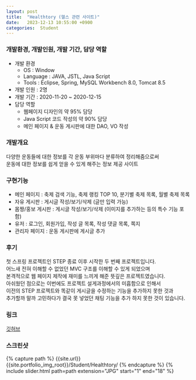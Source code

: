 ```yaml
---
layout: post
title:  "Healthtory (헬스 관련 사이트)"
date:   2023-12-13 10:55:00 +0900
categories:  Student
---
```


### 개발환경, 개발인원, 개발 기간, 담당 역할

- 개발 환경
    - OS : Window
    - Language : JAVA, JSTL, Java Script
    - Tools : Eclipse, Spring, MySQL Workbench 8.0, Tomcat 8.5
- 개발 인원 : 2명
- 개발 기간 : 2020-11-20 ~ 2020-12-15
- 담당 역할
    - 웹페이지 디자인의 약 95% 담당
    - Java Script 코드 작성의 약 90% 담당
    - 메인 페이지 & 운동 게시판에 대한 DAO, VO 작성

### 개발개요

다양한 운동들에 대한 정보를 각 운동 부위마다 분류하여 정리해줌으로써  
운동에 대한 정보를 쉽게 얻을 수 있게 해주는 정보 제공 사이트

### 구현기능

- 메인 페이지 : 축제 검색 기능, 축제 랭킹 TOP 10, 분기별 축제 목록, 월별 축제 목록
- 자유 게시판 : 게시글 작성/보기/삭제 (글만 입력 가능)
- 몸짱/홍보 게시판 : 게시글 작성/보기/삭제 (이미지를 추가하는 등의 특수 기능 포함)
- 유저 : 로그인, 회원가입, 작성 글 목록, 작성 댓글 목록, 쪽지
- 관리자 페이지 : 운동 게시판에 게시글 추가

### 후기

첫 스프링 프로젝트인 STEP 종료 이후 시작한 두 번째 프로젝트입니다.  
어느새 전혀 이해할 수 없었던 MVC 구조를 이해할 수 있게 되었으며  
본격적으로 웹 페이지 제작에 재미를 느끼게 해준 뜻깊은 프로젝트였습니다.  
아쉬웠던 점으로는 이번에도 프로젝트 설게과정에서의 미흡함으로 인해서  
이전의 STEP 프로젝트와 똑같이 게시글을 수정하는 기능을 추가하지 못한 것과  
추가할까 말까 고민하다가 결국 못 넣었던 채팅 기능을 추가 하지 못한 것이 있습니다.  

### 링크
[깃허브](https://github.com/sangwon0724/Healthtory)

### 스크린샷

{% capture path %}
{{site.url}}{{site.portfolio_img_root}}/Student/Healthtory/
{% endcapture %}
{% include slider.html path=path extension="JPG" start="1" end="18" %}